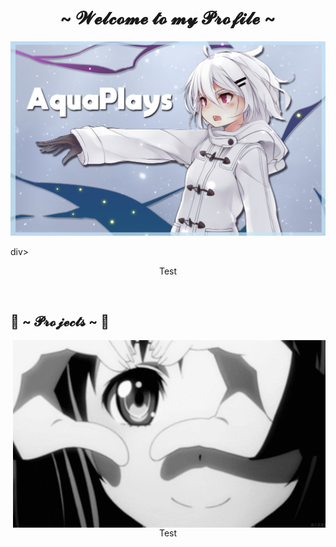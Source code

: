 <body>
    <h1 align="center">~ 𝓦𝓮𝓵𝓬𝓸𝓶𝓮 𝓽𝓸 𝓶𝔂 𝓟𝓻𝓸𝓯𝓲𝓵𝓮 ~</h1>
    <p align="center">
      <a href=""><img src="banner.png" alt="aqua's Banner"></a>
    </p>
    div>
       <p align="center">Test</p>
       <br>
       <h2>           📝 ~ 𝓟𝓻𝓸𝓳𝓮𝓬𝓽𝓼 ~ 📝</h2>
           <img src="https://github.com/AquaPlaysYT/AquaPlaysYT/blob/master/gif_two.gif?raw=true" align="right">
       <br>
       <p align="center">Test</p>
    </div>
    <br>
    </div>
</body>
 
